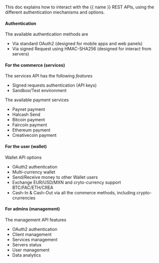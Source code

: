 This doc explains how to interact with the {{ name }} REST APIs, using the different authentication mechanisms and options.


#### Authentication
The available authentication methods are

- Via standard OAuth2 (designed for mobile apps and web panels)
- Via signed Request using HMAC-SHA256 (designed for interact from servers)

#### For the commerce (services)
The services API has the following *features*

- Signed requests authentication (API keys)
- Sandbox/Test environment

The available payment services

- Paynet payment
- Halcash Send
- Bitcoin payment
- Faircoin payment
- Ethereum payment
- Creativecoin payment

#### For the user (wallet)
Wallet API options

- OAuth2 authentication
- Multi-currency wallet
- Send/Receive money to other Wallet users
- Exchange EUR/USD/MXN and cryto-currency support BTC/FAC/ETH/CREA
- Cash-In & Cash-Out via all the commerce methods, including crypto-crurrencies

#### For admins (management)
The management API features

- OAuth2 authentication
- Client management
- Services management
- Servers status
- User management
- Data analytics

